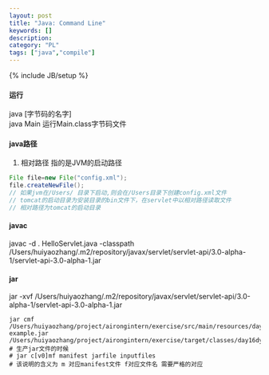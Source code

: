 ```yaml
--- 
layout: post 
title: "Java: Command Line" 
keywords: [] 
description: 
category: "PL"
tags: ["java","compile"]
--- 
```

{% include JB/setup %}


#### 运行
java [字节码的名字] <br />
java Main   运行Main.class字节码文件

#### java路径
1. 相对路径 指的是JVM的启动路径
```java
File file=new File("config.xml");
file.createNewFile();
// 如果jvm在/Users/ 目录下启动,则会在/Users目录下创建config.xml文件
// tomcat的启动目录为安装目录的bin文件下，在servlet中以相对路径读取文件
// 相对路径为tomcat的启动目录
```

#### javac

javac -d . HelloServlet.java -classpath /Users/huiyaozhang/.m2/repository/javax/servlet/servlet-api/3.0-alpha-1/servlet-api-3.0-alpha-1.jar

#### jar
jar -xvf /Users/huiyaozhang/.m2/repository/javax/servlet/servlet-api/3.0-alpha-1/servlet-api-3.0-alpha-1.jar

```shell
jar cmf /Users/huiyaozhang/project/airongintern/exercise/src/main/resources/day16dynamicProxy/tool/MANIFEST.MF example.jar /Users/huiyaozhang/project/airongintern/exercise/target/classes/day16dynamicProxy/tool/LoadedAgent.class
# 生产jar文件的时候
# jar c[v0]mf manifest jarfile inputfiles
# 该说明的含义为 m 对应manifest文件 f对应文件名 需要严格的对应
```
